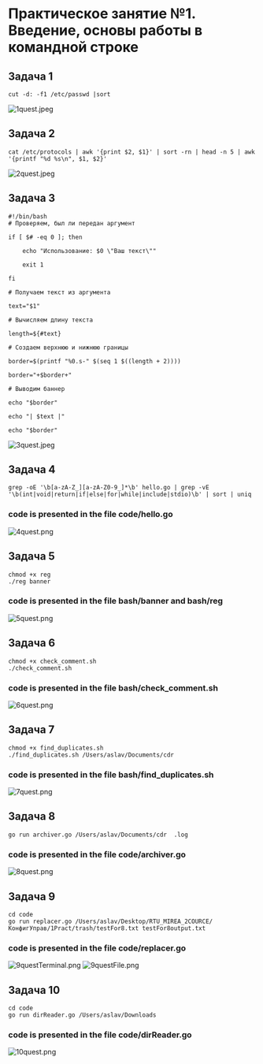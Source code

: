 # Практическое занятие №1. Введение, основы работы в командной строке


## Задача 1
```cut -d: -f1 /etc/passwd |sort```

![1quest.jpeg](photos/1quest.jpeg)

## Задача 2
```cat /etc/protocols | awk '{print $2, $1}' | sort -rn | head -n 5 | awk '{printf "%d %s\n", $1, $2}'```

![2quest.jpeg](photos/2quest.jpeg)

## Задача 3
```
#!/bin/bash
# Проверяем, был ли передан аргумент

if [ $# -eq 0 ]; then

    echo "Использование: $0 \"Ваш текст\""

    exit 1

fi

# Получаем текст из аргумента

text="$1"

# Вычисляем длину текста

length=${#text}

# Создаем верхнюю и нижнюю границы

border=$(printf "%0.s-" $(seq 1 $((length + 2))))

border="+$border+"

# Выводим баннер

echo "$border"

echo "| $text |"

echo "$border"
```            

![3quest.jpeg](photos/3quest.jpeg)

## Задача 4
```
grep -oE '\b[a-zA-Z_][a-zA-Z0-9_]*\b' hello.go | grep -vE '\b(int|void|return|if|else|for|while|include|stdio)\b' | sort | uniq
```
### code is presented in the file code/hello.go

![4quest.png](photos/4quest.png)

## Задача 5
```
chmod +x reg
./reg banner
```
### code is presented in the file bash/banner and bash/reg

![5quest.png](photos/5quest.png)


## Задача 6
```
chmod +x check_comment.sh
./check_comment.sh
```
### code is presented in the file bash/check_comment.sh

![6quest.png](photos/6quest.png)


## Задача 7
```
chmod +x find_duplicates.sh
./find_duplicates.sh /Users/aslav/Documents/cdr
```
### code is presented in the file bash/find_duplicates.sh

![7quest.png](photos/7quest.png)


## Задача 8
```
go run archiver.go /Users/aslav/Documents/cdr  .log
```
### code is presented in the file code/archiver.go

![8quest.png](photos/8quest.png)

## Задача 9
```
cd code
go run replacer.go /Users/aslav/Desktop/RTU_MIREA_2COURCE/КонфигУправ/1Pract/trash/testFor8.txt testFor8output.txt

```
### code is presented in the file code/replacer.go

![9questTerminal.png](photos/9questTerminal.png)
![9questFile.png](photos/9questFile.png)

## Задача 10
```
cd code
go run dirReader.go /Users/aslav/Downloads 
```
### code is presented in the file code/dirReader.go

![10quest.png](photos/10quest.png)
